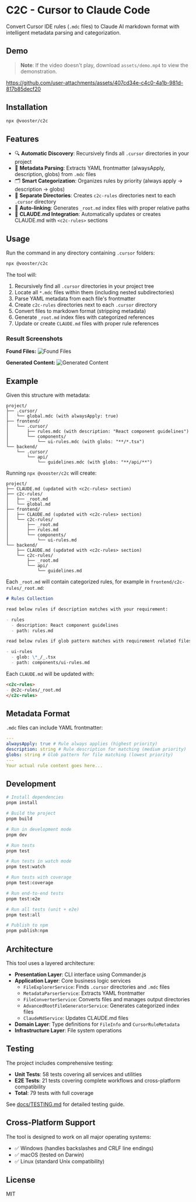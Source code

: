 # C2C - Cursor to Claude Code

Convert Cursor IDE rules (`.mdc` files) to Claude AI markdown format with intelligent metadata parsing and categorization.

## Demo

> **Note**: If the video doesn't play, download `assets/demo.mp4` to view the demonstration.

https://github.com/user-attachments/assets/407cd34e-c4c0-4a1b-981d-817b85decf20

## Installation

```bash
npx @vooster/c2c
```

## Features

- 🔍 **Automatic Discovery**: Recursively finds all `.cursor` directories in your project
- 📝 **Metadata Parsing**: Extracts YAML frontmatter (alwaysApply, description, globs) from `.mdc` files
- 🗂️ **Smart Categorization**: Organizes rules by priority (always apply → description → globs)
- 📁 **Separate Directories**: Creates `c2c-rules` directories next to each `.cursor` directory
- 🔗 **Auto-linking**: Generates `_root.md` index files with proper relative paths
- 📄 **CLAUDE.md Integration**: Automatically updates or creates CLAUDE.md with `<c2c-rules>` sections

## Usage

Run the command in any directory containing `.cursor` folders:

```bash
npx @vooster/c2c
```

The tool will:

1. Recursively find all `.cursor` directories in your project tree
2. Locate all `*.mdc` files within them (including nested subdirectories)
3. Parse YAML metadata from each file's frontmatter
4. Create `c2c-rules` directories next to each `.cursor` directory
5. Convert files to markdown format (stripping metadata)
6. Generate `_root.md` index files with categorized references
7. Update or create `CLAUDE.md` files with proper rule references

### Result Screenshots

**Found Files:**
![Found Files](./assets/res-1-files.png)

**Generated Content:**
![Generated Content](./assets/res-2-content.png)

## Example

Given this structure with metadata:

```
project/
├── .cursor/
│   └── global.mdc (with alwaysApply: true)
├── frontend/
│   └── .cursor/
│       ├── rules.mdc (with description: "React component guidelines")
│       └── components/
│           └── ui-rules.mdc (with globs: "**/*.tsx")
└── backend/
    └── .cursor/
        └── api/
            └── guidelines.mdc (with globs: "**/api/**")
```

Running `npx @vooster/c2c` will create:

```
project/
├── CLAUDE.md (updated with <c2c-rules> section)
├── c2c-rules/
│   ├── _root.md
│   └── global.md
├── frontend/
│   ├── CLAUDE.md (updated with <c2c-rules> section)
│   └── c2c-rules/
│       ├── _root.md
│       ├── rules.md
│       └── components/
│           └── ui-rules.md
└── backend/
    ├── CLAUDE.md (updated with <c2c-rules> section)
    └── c2c-rules/
        ├── _root.md
        └── api/
            └── guidelines.md
```

Each `_root.md` will contain categorized rules, for example in `frontend/c2c-rules/_root.md`:

```markdown
# Rules Collection

read below rules if description matches with your requirement:

- rules
  - description: React component guidelines
  - path: rules.md

read below rules if glob pattern matches with requirement related files:

- ui-rules
  - glob: \*_/_.tsx
  - path: components/ui-rules.md
```

Each `CLAUDE.md` will be updated with:

```markdown
<c2c-rules>
- @c2c-rules/_root.md
</c2c-rules>
```

## Metadata Format

`.mdc` files can include YAML frontmatter:

```yaml
---
alwaysApply: true # Rule always applies (highest priority)
description: string # Rule description for matching (medium priority)
globs: string # Glob pattern for file matching (lowest priority)
---
Your actual rule content goes here...
```

## Development

```bash
# Install dependencies
pnpm install

# Build the project
pnpm build

# Run in development mode
pnpm dev

# Run tests
pnpm test

# Run tests in watch mode
pnpm test:watch

# Run tests with coverage
pnpm test:coverage

# Run end-to-end tests
pnpm test:e2e

# Run all tests (unit + e2e)
pnpm test:all

# Publish to npm
pnpm publish:npm
```

## Architecture

This tool uses a layered architecture:

- **Presentation Layer**: CLI interface using Commander.js
- **Application Layer**: Core business logic services
  - `FileExplorerService`: Finds `.cursor` directories and `.mdc` files
  - `MetadataParserService`: Extracts YAML frontmatter
  - `FileConverterService`: Converts files and manages output directories
  - `AdvancedRootFileGeneratorService`: Generates categorized index files
  - `ClaudeMdService`: Updates CLAUDE.md files
- **Domain Layer**: Type definitions for `FileInfo` and `CursorRuleMetadata`
- **Infrastructure Layer**: File system operations

## Testing

The project includes comprehensive testing:

- **Unit Tests**: 58 tests covering all services and utilities
- **E2E Tests**: 21 tests covering complete workflows and cross-platform compatibility
- **Total**: 79 tests with full coverage

See [docs/TESTING.md](./docs/TESTING.md) for detailed testing guide.

## Cross-Platform Support

The tool is designed to work on all major operating systems:
- ✅ Windows (handles backslashes and CRLF line endings)
- ✅ macOS (tested on Darwin)
- ✅ Linux (standard Unix compatibility)

## License

MIT
